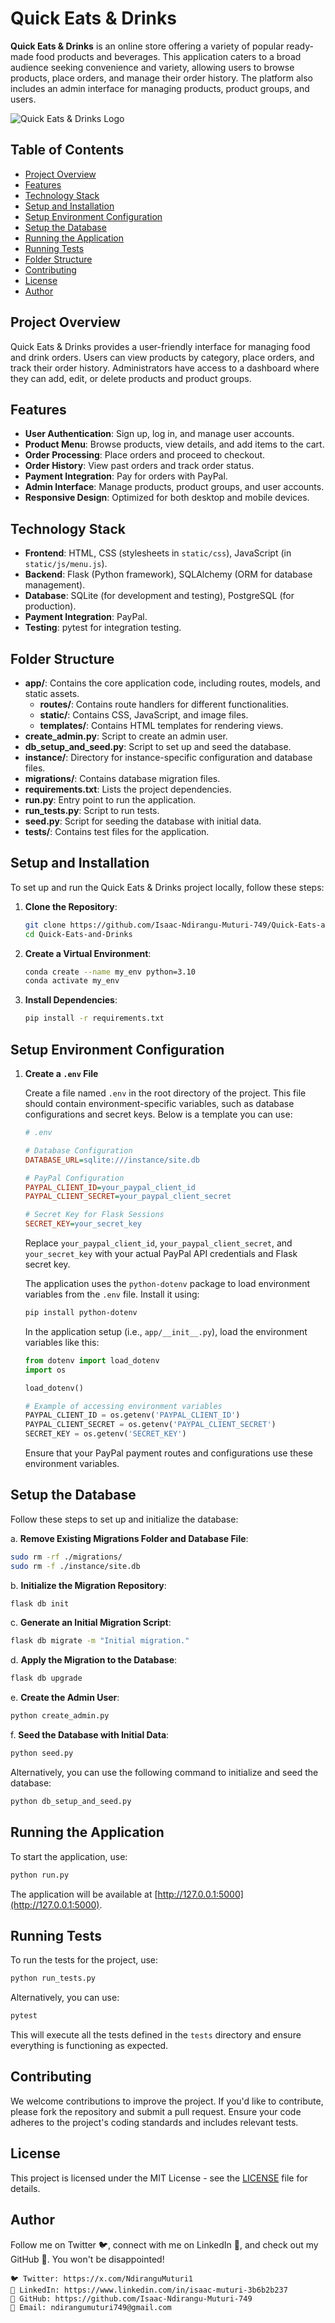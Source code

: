 # Quick Eats & Drinks

**Quick Eats & Drinks** is an online store offering a variety of popular ready-made food products and beverages. This application caters to a broad audience seeking convenience and variety, allowing users to browse products, place orders, and manage their order history. The platform also includes an admin interface for managing products, product groups, and users.

![Quick Eats & Drinks Logo](app/static/images/logo.png)

## Table of Contents

- [Project Overview](#project-overview)
- [Features](#features)
- [Technology Stack](#technology-stack)
- [Setup and Installation](#setup-and-installation)
- [Setup Environment Configuration](#setup-environment-configuration)
- [Setup the Database](#setup-the-database)
- [Running the Application](#running-the-application)
- [Running Tests](#running-tests)
- [Folder Structure](#folder-structure)
- [Contributing](#contributing)
- [License](#license)
- [Author](#author)

## Project Overview

Quick Eats & Drinks provides a user-friendly interface for managing food and drink orders. Users can view products by category, place orders, and track their order history. Administrators have access to a dashboard where they can add, edit, or delete products and product groups.

## Features

- **User Authentication**: Sign up, log in, and manage user accounts.
- **Product Menu**: Browse products, view details, and add items to the cart.
- **Order Processing**: Place orders and proceed to checkout.
- **Order History**: View past orders and track order status.
- **Payment Integration**: Pay for orders with PayPal.
- **Admin Interface**: Manage products, product groups, and user accounts.
- **Responsive Design**: Optimized for both desktop and mobile devices.

## Technology Stack

- **Frontend**: HTML, CSS (stylesheets in `static/css`), JavaScript (in `static/js/menu.js`).
- **Backend**: Flask (Python framework), SQLAlchemy (ORM for database management).
- **Database**: SQLite (for development and testing), PostgreSQL (for production).
- **Payment Integration**: PayPal.
- **Testing**: pytest for integration testing.

## Folder Structure

- **app/**: Contains the core application code, including routes, models, and static assets.
  - **routes/**: Contains route handlers for different functionalities.
  - **static/**: Contains CSS, JavaScript, and image files.
  - **templates/**: Contains HTML templates for rendering views.
- **create_admin.py**: Script to create an admin user.
- **db_setup_and_seed.py**: Script to set up and seed the database.
- **instance/**: Directory for instance-specific configuration and database files.
- **migrations/**: Contains database migration files.
- **requirements.txt**: Lists the project dependencies.
- **run.py**: Entry point to run the application.
- **run_tests.py**: Script to run tests.
- **seed.py**: Script for seeding the database with initial data.
- **tests/**: Contains test files for the application.

## Setup and Installation

To set up and run the Quick Eats & Drinks project locally, follow these steps:

1. **Clone the Repository**:

   ```bash
   git clone https://github.com/Isaac-Ndirangu-Muturi-749/Quick-Eats-and-Drinks.git
   cd Quick-Eats-and-Drinks
   ```

2. **Create a Virtual Environment**:

   ```bash
   conda create --name my_env python=3.10
   conda activate my_env
   ```

3. **Install Dependencies**:

   ```bash
   pip install -r requirements.txt
   ```

## Setup Environment Configuration

1. **Create a `.env` File**

   Create a file named `.env` in the root directory of the project. This file should contain environment-specific variables, such as database configurations and secret keys. Below is a template you can use:

   ```ini
   # .env

   # Database Configuration
   DATABASE_URL=sqlite:///instance/site.db

   # PayPal Configuration
   PAYPAL_CLIENT_ID=your_paypal_client_id
   PAYPAL_CLIENT_SECRET=your_paypal_client_secret

   # Secret Key for Flask Sessions
   SECRET_KEY=your_secret_key
   ```

   Replace `your_paypal_client_id`, `your_paypal_client_secret`, and `your_secret_key` with your actual PayPal API credentials and Flask secret key.

   The application uses the `python-dotenv` package to load environment variables from the `.env` file. Install it using:

   ```bash
   pip install python-dotenv
   ```

   In the application setup (i.e., `app/__init__.py`), load the environment variables like this:

   ```python
   from dotenv import load_dotenv
   import os

   load_dotenv()

   # Example of accessing environment variables
   PAYPAL_CLIENT_ID = os.getenv('PAYPAL_CLIENT_ID')
   PAYPAL_CLIENT_SECRET = os.getenv('PAYPAL_CLIENT_SECRET')
   SECRET_KEY = os.getenv('SECRET_KEY')
   ```

   Ensure that your PayPal payment routes and configurations use these environment variables.

## Setup the Database

Follow these steps to set up and initialize the database:

a. **Remove Existing Migrations Folder and Database File**:

   ```bash
   sudo rm -rf ./migrations/
   sudo rm -f ./instance/site.db
   ```

b. **Initialize the Migration Repository**:

   ```bash
   flask db init
   ```

c. **Generate an Initial Migration Script**:

   ```bash
   flask db migrate -m "Initial migration."
   ```

d. **Apply the Migration to the Database**:

   ```bash
   flask db upgrade
   ```

e. **Create the Admin User**:

   ```bash
   python create_admin.py
   ```

f. **Seed the Database with Initial Data**:

   ```bash
   python seed.py
   ```

   Alternatively, you can use the following command to initialize and seed the database:

   ```bash
   python db_setup_and_seed.py
   ```

## Running the Application

To start the application, use:

   ```bash
   python run.py
   ```

   The application will be available at [http://127.0.0.1:5000](http://127.0.0.1:5000).

## Running Tests

To run the tests for the project, use:

   ```bash
   python run_tests.py
   ```

   Alternatively, you can use:

   ```bash
   pytest
   ```

   This will execute all the tests defined in the `tests` directory and ensure everything is functioning as expected.


## Contributing

We welcome contributions to improve the project. If you'd like to contribute, please fork the repository and submit a pull request. Ensure your code adheres to the project's coding standards and includes relevant tests.

## License

This project is licensed under the MIT License - see the [LICENSE](LICENSE) file for details.

## Author

Follow me on Twitter 🐦, connect with me on LinkedIn 🔗, and check out my GitHub 🐙. You won't be disappointed!

    🐦 Twitter: https://x.com/NdiranguMuturi1
    💼 LinkedIn: https://www.linkedin.com/in/isaac-muturi-3b6b2b237
    🔗 GitHub: https://github.com/Isaac-Ndirangu-Muturi-749
    📧 Email: ndirangumuturi749@gmail.com

